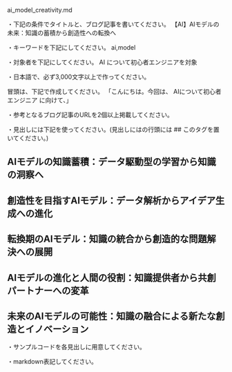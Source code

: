 ai_model_creativity.md

・下記の条件でタイトルと、ブログ記事を書いてください。
【AI】AIモデルの未来：知識の蓄積から創造性への転換へ

・キーワードを下記にしてください。
ai,model

・対象者を下記にしてください。
  AI について初心者エンジニアを対象


・日本語で、必ず3,000文字以上で作ってください。

冒頭は、下記で作成してください。
「こんにちは。今回は、
AIについて初心者エンジニア
に向けて、」

・参考となるブログ記事のURLを2個以上掲載してください。

・見出しには下記を使ってください。(見出しにはの行頭には ## このタグを置いてください。)
## AIモデルの知識蓄積：データ駆動型の学習から知識の洞察へ
## 創造性を目指すAIモデル：データ解析からアイデア生成への進化
## 転換期のAIモデル：知識の統合から創造的な問題解決への展開
## AIモデルの進化と人間の役割：知識提供者から共創パートナーへの変革
## 未来のAIモデルの可能性：知識の融合による新たな創造とイノベーション

・サンプルコードを各見出しに用意してください。

・markdown表記してください。

